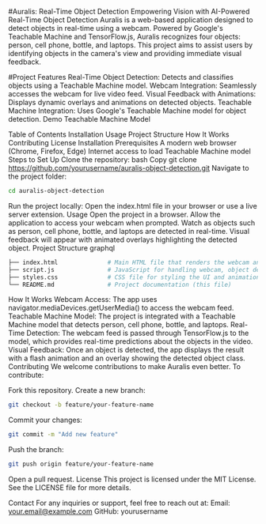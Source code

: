 #Auralis: Real-Time Object Detection
Empowering Vision with AI-Powered Real-Time Object Detection
Auralis is a web-based application designed to detect objects in real-time using a webcam. Powered by Google's Teachable Machine and TensorFlow.js, Auralis recognizes four objects: person, cell phone, bottle, and laptops. This project aims to assist users by identifying objects in the camera's view and providing immediate visual feedback.

#Project Features
Real-Time Object Detection: Detects and classifies objects using a Teachable Machine model.
Webcam Integration: Seamlessly accesses the webcam for live video feed.
Visual Feedback with Animations: Displays dynamic overlays and animations on detected objects.
Teachable Machine Integration: Uses Google's Teachable Machine model for object detection.
Demo
Teachable Machine Model

Table of Contents
Installation
Usage
Project Structure
How It Works
Contributing
License
Installation
Prerequisites
A modern web browser (Chrome, Firefox, Edge)
Internet access to load Teachable Machine model
Steps to Set Up
Clone the repository:
bash
Copy
git clone https://github.com/yourusername/auralis-object-detection.git
Navigate to the project folder:
```bash
cd auralis-object-detection
```
Run the project locally: Open the index.html file in your browser or use a live server extension.
Usage
Open the project in a browser.
Allow the application to access your webcam when prompted.
Watch as objects such as person, cell phone, bottle, and laptops are detected in real-time.
Visual feedback will appear with animated overlays highlighting the detected object.
Project Structure
graphql
```bash
├── index.html              # Main HTML file that renders the webcam and UI
├── script.js               # JavaScript for handling webcam, object detection, and animations
├── styles.css              # CSS file for styling the UI and animations
└── README.md               # Project documentation (this file)
```
How It Works
Webcam Access: The app uses navigator.mediaDevices.getUserMedia() to access the webcam feed.
Teachable Machine Model: The project is integrated with a Teachable Machine model that detects person, cell phone, bottle, and laptops.
Real-Time Detection: The webcam feed is passed through TensorFlow.js to the model, which provides real-time predictions about the objects in the video.
Visual Feedback: Once an object is detected, the app displays the result with a flash animation and an overlay showing the detected object class.
Contributing
We welcome contributions to make Auralis even better. To contribute:

Fork this repository.
Create a new branch:
```bash
git checkout -b feature/your-feature-name
```
Commit your changes:
```bash
git commit -m "Add new feature"
```
Push the branch:
```bash
git push origin feature/your-feature-name
```
Open a pull request.
License
This project is licensed under the MIT License. See the LICENSE file for more details.

Contact
For any inquiries or support, feel free to reach out at:
Email: your.email@example.com
GitHub: yourusername
